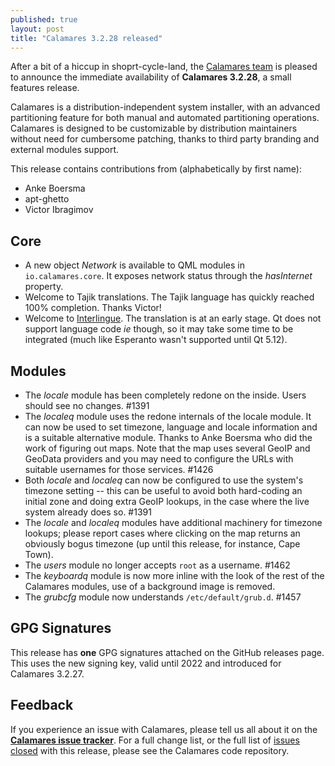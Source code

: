 ```yaml
---
published: true
layout: post
title: "Calamares 3.2.28 released"
---
```


After a bit of a hiccup in shoprt-cycle-land, the [Calamares team](https://calamares.io/team/) is pleased to announce the
immediate availability of **Calamares 3.2.28**, a small features release.

Calamares is a distribution-independent system installer, with an advanced
partitioning feature for both manual and automated partitioning operations.
Calamares is designed to be customizable by distribution maintainers without
need for cumbersome patching, thanks to third party branding and external
modules support.

<!--more-->
This release contains contributions from (alphabetically by first name):
 - Anke Boersma
 - apt-ghetto
 - Victor Ibragimov

## Core ##
 - A new object *Network* is available to QML modules in `io.calamares.core`.
   It exposes network status through the *hasInternet* property.
 - Welcome to Tajik translations. The Tajik language has quickly reached
   100% completion. Thanks Victor!
 - Welcome to [Interlingue](https://en.wikipedia.org/wiki/Interlingue).
   The translation is at an early stage. Qt does not support language
   code *ie* though, so it may take some time to be integrated (much
   like Esperanto wasn't supported until Qt 5.12).

## Modules ##
 - The *locale* module has been completely redone on the inside.
   Users should see no changes. #1391
 - The *localeq* module uses the redone internals of the locale module.
   It can now be used to set timezone, language and locale information
   and is a suitable alternative module. Thanks to Anke Boersma who did
   the work of figuring out maps. Note that the map uses several GeoIP
   and GeoData providers and you may need to configure the URLs
   with suitable usernames for those services. #1426
 - Both *locale* and *localeq* can now be configured to use the system's
   timezone setting -- this can be useful to avoid both hard-coding an
   initial zone and doing extra GeoIP lookups, in the case where the
   live system already does so. #1391
 - The *locale* and *localeq* modules have additional machinery for
   timezone lookups; please report cases where clicking on the map
   returns an obviously bogus timezone (up until this release, for
   instance, Cape Town).
 - The *users* module no longer accepts `root` as a username. #1462
 - The *keyboardq* module is now more inline with the look of the rest
   of the Calamares modules, use of a background image is removed.
 - The *grubcfg* module now understands `/etc/default/grub.d`. #1457

## GPG Signatures ##

This release has **one** GPG signatures attached on the GitHub releases
page. This uses the new signing key, valid until 2022 and introduced for Calamares 3.2.27.


## Feedback ##

If you experience an issue with Calamares, please tell us all about it
on the [**Calamares issue tracker**][1]. For a full change list, or
the full list of [issues closed][2] with this release, please see the
Calamares code repository.

[1]: https://github.com/calamares/calamares/issues
[2]: https://github.com/calamares/calamares/issues?q=milestone%3Av3.2.28
